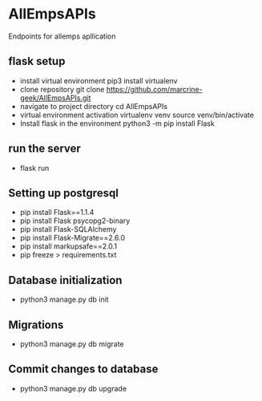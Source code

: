 # AllEmpsAPIs
Endpoints for allemps apllication

## flask setup
- install virtual environment
    pip3 install virtualenv
- clone repository
    git clone https://github.com/marcrine-geek/AllEmpsAPIs.git
- navigate to project directory
    cd AllEmpsAPIs
- virtual environment activation
    virtualenv venv
    source venv/bin/activate
- Install flask in the environment
    python3 -m pip install Flask
## run the server
- flask run
## Setting up postgresql
- pip install Flask==1.1.4
- pip install Flask psycopg2-binary
- pip install Flask-SQLAlchemy
- pip install Flask-Migrate==2.6.0
- pip install markupsafe==2.0.1
- pip freeze > requirements.txt

## Database initialization
- python3 manage.py db init

## Migrations
- python3 manage.py db migrate

## Commit changes to database
- python3 manage.py db upgrade
